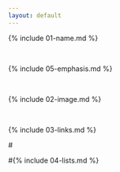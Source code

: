 ```yaml
---
layout: default
---
```


{% include 01-name.md %}

<br>

{% include 05-emphasis.md %}

<br>

{% include 02-image.md %}

<br>

{% include 03-links.md %}

#<br>

#{% include 04-lists.md %}
